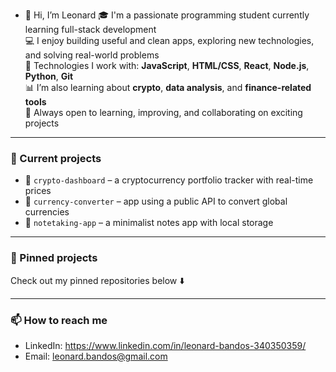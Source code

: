 - 👋 Hi, I’m Leonard
🎓 I'm a passionate programming student currently learning full-stack development  
💻 I enjoy building useful and clean apps, exploring new technologies, and solving real-world problems  
🔧 Technologies I work with: **JavaScript**, **HTML/CSS**, **React**, **Node.js**, **Python**, **Git**  
📊 I’m also learning about **crypto**, **data analysis**, and **finance-related tools**  
🧠 Always open to learning, improving, and collaborating on exciting projects

---

### 🚀 Current projects
- 🔧 `crypto-dashboard` – a cryptocurrency portfolio tracker with real-time prices  
- 🧮 `currency-converter` – app using a public API to convert global currencies  
- 📓 `notetaking-app` – a minimalist notes app with local storage  

---

### 📌 Pinned projects
Check out my pinned repositories below ⬇️

---

### 📫 How to reach me
- LinkedIn: https://www.linkedin.com/in/leonard-bandos-340350359/
- Email: leonard.bandos@gmail.com

<!---
leonek2007/leonek2007 is a ✨ special ✨ repository because its `README.md` (this file) appears on your GitHub profile.
You can click the Preview link to take a look at your changes.
--->
